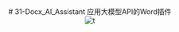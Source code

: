 <div align="center">
<div>
# 31-Docx_AI_Assistant 应用大模型API的Word插件
<br>
<div>
<img alt="t" src="https://img.shields.io/badge/Docx-AI_Assistant-blue">
</div>
